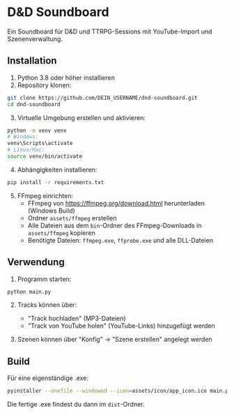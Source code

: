 # D&D Soundboard

Ein Soundboard für D&D und TTRPG-Sessions mit YouTube-Import und Szenenverwaltung.

## Installation

1. Python 3.8 oder höher installieren
2. Repository klonen:
```bash
git clone https://github.com/DEIN_USERNAME/dnd-soundboard.git
cd dnd-soundboard
```

3. Virtuelle Umgebung erstellen und aktivieren:
```bash
python -m venv venv
# Windows:
venv\Scripts\activate
# Linux/Mac:
source venv/bin/activate
```

4. Abhängigkeiten installieren:
```bash
pip install -r requirements.txt
```

5. FFmpeg einrichten:
   - FFmpeg von https://ffmpeg.org/download.html herunterladen (Windows Build)
   - Ordner `assets/ffmpeg` erstellen
   - Alle Dateien aus dem `bin`-Ordner des FFmpeg-Downloads in `assets/ffmpeg` kopieren
   - Benötigte Dateien: `ffmpeg.exe`, `ffprobe.exe` und alle DLL-Dateien

## Verwendung

1. Programm starten:
```bash
python main.py
```

2. Tracks können über:
   - "Track hochladen" (MP3-Dateien)
   - "Track von YouTube holen" (YouTube-Links)
   hinzugefügt werden

3. Szenen können über "Konfig" -> "Szene erstellen" angelegt werden

## Build

Für eine eigenständige .exe:
```bash
pyinstaller --onefile --windowed --icon=assets/icon/app_icon.ico main.py
```

Die fertige .exe findest du dann im `dist`-Ordner. 
